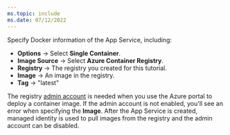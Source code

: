 ```yaml
---
ms.topic: include
ms.date: 07/12/2022
---
```


Specify Docker information of the App Service, including:

* **Options** &rarr; Select **Single Container**.
* **Image Source** &rarr; Select **Azure Container Registry**.
* **Registry** &rarr; The registry you created for this tutorial. 
* **Image** &rarr; An image in the registry.
* **Tag** &rarr; "latest"

The registry [admin account](/azure/container-registry/container-registry-authentication#admin-account) is needed when you use the Azure portal to deploy a container image. If the admin account is not enabled, you'll see an error when specifying the **Image**.  After the App Service is created, managed identity is used to pull images from the registry and the admin account can be disabled.
